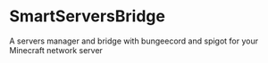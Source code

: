 # SmartServersBridge
A servers manager and bridge with bungeecord and spigot for your Minecraft network server
